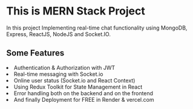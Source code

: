 <h1>This is MERN Stack Project</h1>
<p>In this project Implementing real-time chat functionality using  MongoDB, Express, ReactJS, NodeJS and Socket.IO. </p>

<h2>Some Features</h2>

<li>Authentication & Authorization with JWT
<li>Real-time messaging with Socket.io
<li>Online user status (Socket.io and React Context)
<li>Using Redux Toolkit for State Management in React
<li>Error handling both on the backend and on the frontend
<li>And finally Deployment for FREE in Render & vercel.com
